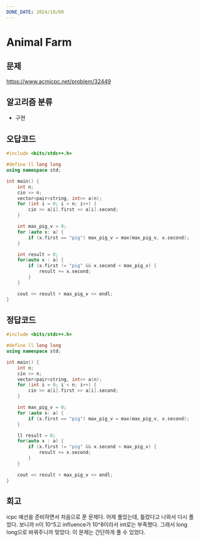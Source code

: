 ```yaml
---
DONE_DATE: 2024/10/09
---
```


# Animal Farm

## 문제

https://www.acmicpc.net/problem/32449

## 알고리즘 분류

- 구현

## 오답코드

```c++
#include <bits/stdc++.h>

#define ll long long
using namespace std;

int main() {
    int n;
    cin >> n;
    vector<pair<string, int>> a(n);
    for (int i = 0; i < n; i++) {
        cin >> a[i].first >> a[i].second;
    }

    int max_pig_v = 0;
    for (auto x: a) {
        if (x.first == "pig") max_pig_v = max(max_pig_v, x.second);
    }

    int result = 0;
    for(auto x : a) {
        if (x.first != "pig" && x.second < max_pig_v) {
            result += x.second;
        }
    }

    cout << result + max_pig_v << endl;
}
```

## 정답코드

```c++
#include <bits/stdc++.h>

#define ll long long
using namespace std;

int main() {
    int n;
    cin >> n;
    vector<pair<string, int>> a(n);
    for (int i = 0; i < n; i++) {
        cin >> a[i].first >> a[i].second;
    }

    int max_pig_v = 0;
    for (auto x: a) {
        if (x.first == "pig") max_pig_v = max(max_pig_v, x.second);
    }

    ll result = 0;
    for(auto x : a) {
        if (x.first != "pig" && x.second < max_pig_v) {
            result += x.second;
        }
    }

    cout << result + max_pig_v << endl;
}

```

## 회고

icpc 예선을 준비하면서 처음으로 푼 문제다. 어제 풀었는데,
틀렸다고 나와서 다시 풀었다.
보니까 n이 10^5고 influence가 10^8이라서 int로는 부족했다.
그래서 long long으로 바꿔주니까 맞았다. 이 문제는 간단하게 풀 수 있었다.



